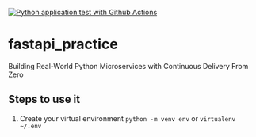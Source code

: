 [![Python application test with Github Actions](https://github.com/AndrewB4y/fastapi_practice/actions/workflows/devops.yml/badge.svg)](https://github.com/AndrewB4y/fastapi_practice/actions/workflows/devops.yml)

# fastapi_practice
Building Real-World Python Microservices with Continuous Delivery From Zero


## Steps to use it

1. Create your virtual environment `python -m venv env` or `virtualenv ~/.env`
